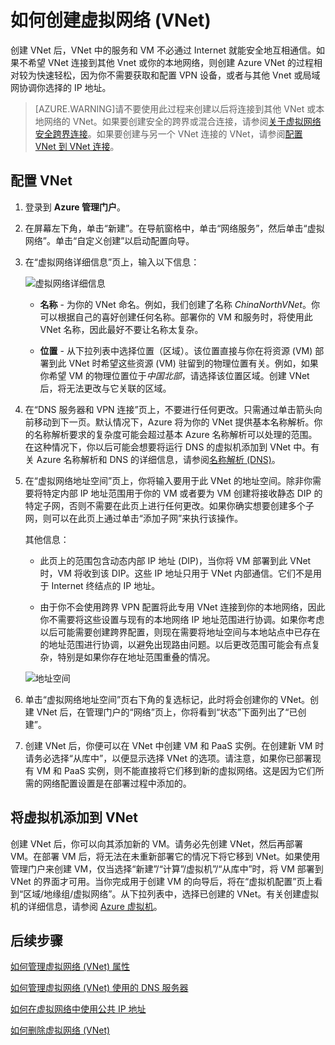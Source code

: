 <properties 
   pageTitle="如何创建虚拟网络 (VNet)"
   description="了解如何创建虚拟网络 (VNet)"
   services="virtual-network"
   documentationCenter="na"
   authors="telmosampaio"
   manager="carolz"
   editor="tysonn"/>
<tags 
   ms.service="virtual-network"
   ms.date="06/08/2015"
   wacn.date=""/>

# 如何创建虚拟网络 (VNet)

创建 VNet 后，VNet 中的服务和 VM 不必通过 Internet 就能安全地互相通信。如果不希望 VNet 连接到其他 Vnet 或你的本地网络，则创建 Azure VNet 的过程相对较为快速轻松，因为你不需要获取和配置 VPN 设备，或者与其他 Vnet 或局域网协调你选择的 IP 地址。

>[AZURE.WARNING]请不要使用此过程来创建以后将连接到其他 VNet 或本地网络的 VNet。如果要创建安全的跨界或混合连接，请参阅[关于虚拟网络安全跨界连接](https://msdn.microsoft.com/zh-cn/library/azure/dn133798.aspx)。如果要创建与另一个 VNet 连接的 VNet，请参阅[配置 VNet 到 VNet 连接](https://msdn.microsoft.com/zh-cn/library/azure/dn690122.aspx)。

## 配置 VNet

1. 登录到 **Azure 管理门户**。

2. 在屏幕左下角，单击“新建”。在导航窗格中，单击“网络服务”，然后单击“虚拟网络”。单击“自定义创建”以启动配置向导。

3. 在“虚拟网络详细信息”页上，输入以下信息：

	![虚拟网络详细信息](./media/virtual-networks-create-vnet/IC736054.png)

	- **名称** - 为你的 VNet 命名。例如，我们创建了名称 *ChinaNorthVNet*。你可以根据自己的喜好创建任何名称。部署你的 VM 和服务时，将使用此 VNet 名称，因此最好不要让名称太复杂。

	- **位置** - 从下拉列表中选择位置（区域）。该位置直接与你在将资源 (VM) 部署到此 VNet 时希望这些资源 (VM) 驻留到的物理位置有关。例如，如果你希望 VM 的物理位置位于*中国北部*，请选择该位置区域。创建 VNet 后，将无法更改与它关联的区域。

4. 在“DNS 服务器和 VPN 连接”页上，不要进行任何更改。只需通过单击箭头向前移动到下一页。默认情况下，Azure 将为你的 VNet 提供基本名称解析。你的名称解析要求的复杂度可能会超过基本 Azure 名称解析可以处理的范围。在这种情况下，你以后可能会想要将运行 DNS 的虚拟机添加到 VNet 中。有关 Azure 名称解析和 DNS 的详细信息，请参阅[名称解析 (DNS)](https://msdn.microsoft.com/zh-cn/library/azure/jj156088.aspx)。

5. 在“虚拟网络地址空间”页上，你将输入要用于此 VNet 的地址空间。除非你需要将特定内部 IP 地址范围用于你的 VM 或者要为 VM 创建将接收静态 DIP 的特定子网，否则不需要在此页上进行任何更改。如果你确实想要创建多个子网，则可以在此页上通过单击“添加子网”来执行该操作。

	其他信息：

	- 此页上的范围包含动态内部 IP 地址 (DIP)，当你将 VM 部署到此 VNet 时，VM 将收到该 DIP。这些 IP 地址只用于 VNet 内部通信。它们不是用于 Internet 终结点的 IP 地址。

	- 由于你不会使用跨界 VPN 配置将此专用 VNet 连接到你的本地网络，因此你不需要将这些设置与现有的本地网络 IP 地址范围进行协调。如果你考虑以后可能需要创建跨界配置，则现在需要将地址空间与本地站点中已存在的地址范围进行协调，以避免出现路由问题。以后更改范围可能会有点复杂，特别是如果你存在地址范围重叠的情况。

	![地址空间](./media/virtual-networks-create-vnet/IC716778.png)

6. 单击“虚拟网络地址空间”页右下角的复选标记，此时将会创建你的 VNet。创建 VNet 后，在管理门户的“网络”页上，你将看到“状态”下面列出了“已创建”。

7. 创建 VNet 后，你便可以在 VNet 中创建 VM 和 PaaS 实例。在创建新 VM 时请务必选择“从库中”，以便显示选择 VNet 的选项。请注意，如果你已部署现有 VM 和 PaaS 实例，则不能直接将它们移到新的虚拟网络。这是因为它们所需的网络配置设置是在部署过程中添加的。

## 将虚拟机添加到 VNet

创建 VNet 后，你可以向其添加新的 VM。请务必先创建 VNet，然后再部署 VM。在部署 VM 后，将无法在未重新部署它的情况下将它移到 VNet。如果使用管理门户来创建 VM，仅当选择“新建”/“计算”/虚拟机”/“从库中”时，将 VM 部署到 VNet 的界面才可用。当你完成用于创建 VM 的向导后，将在“虚拟机配置”页上看到“区域/地缘组/虚拟网络”。从下拉列表中，选择已创建的 VNet。有关创建虚拟机的详细信息，请参阅 [Azure 虚拟机](virtual-machines)。

## 后续步骤

[如何管理虚拟网络 (VNet) 属性](virtual-networks-settings)

[如何管理虚拟网络 (VNet) 使用的 DNS 服务器](virtual-networks-manage-dns-in-vnet)

[如何在虚拟网络中使用公共 IP 地址](virtual-networks-public-ip-within-vnet)

[如何删除虚拟网络 (VNet)](virtual-networks-delete-vnet)
 

<!---HONumber=64-->